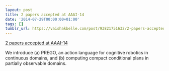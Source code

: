 ```yaml
---
layout: post
title: 2 papers accepted at AAAI-14
date: '2014-07-29T00:00:00+01:00'
tags: []
tumblr_url: https://vaishakbelle.com/post/93821751632/2-papers-accepted-at-aaai-14
---
```

[2 papers accepted at AAAI-14](http://www.aaai.org/Conferences/AAAI/2014/aaai14program.pdf)  

We introduce (a) PREGO, an action language for cognitive robotics in continuous domains, and (b) computing compact conditional plans in partially observable domains.

